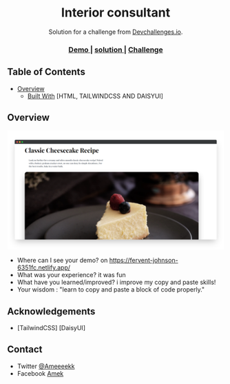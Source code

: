 <!-- Please update value in the {}  -->

<h1 align="center">Interior consultant</h1>

<div align="center">
   Solution for a challenge from  <a href="http://devchallenges.io" target="_blank">Devchallenges.io</a>.
</div>

<div align="center">
  <h3>
    <a href="https://fervent-johnson-6351fc.netlify.app/">
      Demo
    </a>
   <span> | <span>
      <a href="https://devchallenges.io/solutions/7g7oaOzpT4ZI9lzdjwPw">
         solution
      </a>
   <span> | <span>
    <a href="https://devchallenges.io/challenges/OEKdUZ6xs0h99C38XVht">
      Challenge
    </a>
  </h3>
</div>

<!-- TABLE OF CONTENTS -->

## Table of Contents

- [Overview](#overview)
  - [Built With](#built-with)
      [HTML, TAILWINDCSS AND DAISYUI]

      

<!-- OVERVIEW -->

## Overview

<img src='screely-1634366155609.png'>



- Where can I see your demo?
      on https://fervent-johnson-6351fc.netlify.app/
- What was your experience?
      it was fun
- What have you learned/improved? 
      i improve my copy and paste skills!
- Your wisdom : "learn to copy and paste a block of code properly." 


## Acknowledgements

<!-- This section should list any articles or add-ons/plugins that helps you to complete the project. This is optional but it will help you in the future. For exmpale -->

- [TailwindCSS]
      [DaisyUI]
      
## Contact

- Twitter [@Ameeeekk](https://twitter.com/Ameeeekk})
- Facebook [Amek](https://www.facebook.com/ameeek.code/)
